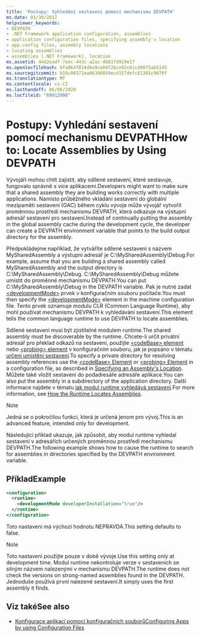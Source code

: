 ```yaml
---
title: 'Postupy: Vyhledání sestavení pomocí mechanismu DEVPATH'
ms.date: 03/30/2017
helpviewer_keywords:
- DEVPATH
- .NET Framework application configuration, assemblies
- application configuration files, specifying assembly's location
- app.config files, assembly locations
- locating assemblies
- assemblies [.NET Framework], location
ms.assetid: 44d2eadf-7eec-443c-a2ac-d601fd919e17
ms.openlocfilehash: 6fa864f814d6a9ce04f2bce92c61cd0075ab5145
ms.sourcegitcommit: b16c00371ea06398859ecd157defc81301c9070f
ms.translationtype: MT
ms.contentlocale: cs-CZ
ms.lasthandoff: 06/06/2020
ms.locfileid: "69912998"
---
```

# <a name="how-to-locate-assemblies-by-using-devpath"></a><span data-ttu-id="45749-102">Postupy: Vyhledání sestavení pomocí mechanismu DEVPATH</span><span class="sxs-lookup"><span data-stu-id="45749-102">How to: Locate Assemblies by Using DEVPATH</span></span>
<span data-ttu-id="45749-103">Vývojáři mohou chtít zajistit, aby sdílené sestavení, které sestavuje, fungovalo správně s více aplikacemi.</span><span class="sxs-lookup"><span data-stu-id="45749-103">Developers might want to make sure that a shared assembly they are building works correctly with multiple applications.</span></span> <span data-ttu-id="45749-104">Namísto průběžného vkládání sestavení do globální mezipaměti sestavení (GAC) během cyklu vývoje může vývojář vytvořit proměnnou prostředí mechanismu DEVPATH, která odkazuje na výstupní adresář sestavení pro sestavení.</span><span class="sxs-lookup"><span data-stu-id="45749-104">Instead of continually putting the assembly in the global assembly cache during the development cycle, the developer can create a DEVPATH environment variable that points to the build output directory for the assembly.</span></span>  
  
 <span data-ttu-id="45749-105">Předpokládejme například, že vytváříte sdílené sestavení s názvem MySharedAssembly a výstupní adresář je C:\MySharedAssembly\Debug.</span><span class="sxs-lookup"><span data-stu-id="45749-105">For example, assume that you are building a shared assembly called MySharedAssembly and the output directory is C:\MySharedAssembly\Debug.</span></span> <span data-ttu-id="45749-106">C:\MySharedAssembly\Debug můžete umístit do proměnné mechanismu DEVPATH.</span><span class="sxs-lookup"><span data-stu-id="45749-106">You can put C:\MySharedAssembly\Debug in the DEVPATH variable.</span></span> <span data-ttu-id="45749-107">Pak je nutné zadat [\<developmentMode>](./file-schema/runtime/developmentmode-element.md) prvek v konfiguračním souboru počítače.</span><span class="sxs-lookup"><span data-stu-id="45749-107">You must then specify the [\<developmentMode>](./file-schema/runtime/developmentmode-element.md) element in the machine configuration file.</span></span> <span data-ttu-id="45749-108">Tento prvek oznamuje modulu CLR (Common Language Runtime), aby mohl používat mechanismu DEVPATH k vyhledávání sestavení.</span><span class="sxs-lookup"><span data-stu-id="45749-108">This element tells the common language runtime to use DEVPATH to locate assemblies.</span></span>  
  
 <span data-ttu-id="45749-109">Sdílené sestavení musí být zjistitelné modulem runtime.</span><span class="sxs-lookup"><span data-stu-id="45749-109">The shared assembly must be discoverable by the runtime.</span></span>  <span data-ttu-id="45749-110">Chcete-li určit privátní adresář pro překlad odkazů na sestavení, použijte [ \<codeBase> element](./file-schema/runtime/codebase-element.md) nebo [ \<probing> element](./file-schema/runtime/probing-element.md) v konfiguračním souboru, jak je popsáno v tématu [určení umístění sestavení](specify-assembly-location.md).</span><span class="sxs-lookup"><span data-stu-id="45749-110">To specify a private directory for resolving assembly references use the [\<codeBase> Element](./file-schema/runtime/codebase-element.md) or [\<probing> Element](./file-schema/runtime/probing-element.md) in a configuration file, as described in [Specifying an Assembly's Location](specify-assembly-location.md).</span></span>  <span data-ttu-id="45749-111">Můžete také vložit sestavení do podadresáře adresáře aplikace.</span><span class="sxs-lookup"><span data-stu-id="45749-111">You can also put the assembly in a subdirectory of the application directory.</span></span> <span data-ttu-id="45749-112">Další informace najdete v tématu [jak modul runtime vyhledává sestavení](../deployment/how-the-runtime-locates-assemblies.md).</span><span class="sxs-lookup"><span data-stu-id="45749-112">For more information, see [How the Runtime Locates Assemblies](../deployment/how-the-runtime-locates-assemblies.md).</span></span>  
  
> [!NOTE]
> <span data-ttu-id="45749-113">Jedná se o pokročilou funkci, která je určená jenom pro vývoj.</span><span class="sxs-lookup"><span data-stu-id="45749-113">This is an advanced feature, intended only for development.</span></span>  
  
 <span data-ttu-id="45749-114">Následující příklad ukazuje, jak způsobit, aby modul runtime vyhledal sestavení v adresářích určených proměnnou prostředí mechanismu DEVPATH.</span><span class="sxs-lookup"><span data-stu-id="45749-114">The following example shows how to cause the runtime to search for assemblies in directories specified by the DEVPATH environment variable.</span></span>  
  
## <a name="example"></a><span data-ttu-id="45749-115">Příklad</span><span class="sxs-lookup"><span data-stu-id="45749-115">Example</span></span>  
  
```xml  
<configuration>  
  <runtime>  
    <developmentMode developerInstallation="true"/>  
  </runtime>  
</configuration>  
```  
  
 <span data-ttu-id="45749-116">Toto nastavení má výchozí hodnotu NEPRAVDA.</span><span class="sxs-lookup"><span data-stu-id="45749-116">This setting defaults to false.</span></span>  
  
> [!NOTE]
> <span data-ttu-id="45749-117">Toto nastavení použijte pouze v době vývoje.</span><span class="sxs-lookup"><span data-stu-id="45749-117">Use this setting only at development time.</span></span> <span data-ttu-id="45749-118">Modul runtime nekontroluje verze v sestaveních se silným názvem nalezenými v mechanismu DEVPATH.</span><span class="sxs-lookup"><span data-stu-id="45749-118">The runtime does not check the versions on strong-named assemblies found in the DEVPATH.</span></span> <span data-ttu-id="45749-119">Jednoduše používá první nalezené sestavení.</span><span class="sxs-lookup"><span data-stu-id="45749-119">It simply uses the first assembly it finds.</span></span>  
  
## <a name="see-also"></a><span data-ttu-id="45749-120">Viz také</span><span class="sxs-lookup"><span data-stu-id="45749-120">See also</span></span>

- [<span data-ttu-id="45749-121">Konfigurace aplikací pomocí konfiguračních souborů</span><span class="sxs-lookup"><span data-stu-id="45749-121">Configuring Apps by using Configuration Files</span></span>](index.md)
